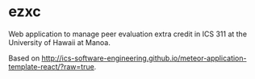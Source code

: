 # ezxc
Web application to manage peer evaluation extra credit in ICS 311 at the University of Hawaii at Manoa.

Based on http://ics-software-engineering.github.io/meteor-application-template-react/?raw=true.
